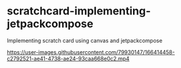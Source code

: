 # scratchcard-implementing-jetpackcompose
Implementing scratch card using canvas and jetpackcompose


https://user-images.githubusercontent.com/79930147/166414458-c2792521-ae41-4738-ae24-93caa668e0c2.mp4

